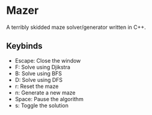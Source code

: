 # Mazer

A terribly skidded maze solver/generator written in C++.


Keybinds
---
- Escape: Close the window
- F: Solve using Djikstra
- B: Solve using BFS
- D: Solve using DFS
- r: Reset the maze
- n: Generate a new maze
- Space: Pause the algorithm
- s: Toggle the solution